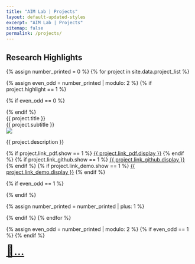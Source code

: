 ```yaml
---
title: "AIM Lab | Projects"
layout: default-updated-styles
excerpt: "AIM Lab | Projects"
sitemap: false
permalink: /projects/
---
```



<div class="container-projects">
<h2 class="publications-title">Research Highlights</h2>

{% assign number_printed = 0 %}
{% for project in site.data.project_list %}

{% assign even_odd = number_printed | modulo: 2 %}
{% if project.highlight == 1 %}

{% if even_odd == 0 %}
<div class="project-row">
{% endif %}

<div class="project-item">
    <div>
        <pubtit class="project-title">{{ project.title }}</pubtit>
        <div class="project-subtitle">{{ project.subtitle }}</div>
    </div>
    <div>
        <img src="{{ site.url }}{{ site.baseurl }}/assets/project_pic/{{ project.image }}" class="project-image"/>
        <p class="project-text">{{ project.description }}</p>
    </div>
    <span class="project-btns">
        {% if project.link_pdf.show == 1 %}
        <a type="button" class="btn" href="{{ project.link_pdf.url }}">{{ project.link_pdf.display }}</a>
        {% endif %}
        {% if project.link_github.show == 1 %}
        <a type="button" class="btn" href="{{ project.link_github.url }}">{{ project.link_github.display }}</a>
        {% endif %}
        {% if project.link_demo.show == 1 %}
        <a type="button" class="btn" href="{{ project.link_demo.url }}">{{ project.link_demo.display }}</a>
        {% endif %}
    </span>
</div>


{% if even_odd == 1 %}
</div>
{% endif %}

{% assign number_printed = number_printed | plus: 1 %}

{% endif %}
{% endfor %}

{% assign even_odd = number_printed | modulo: 2 %}
{% if even_odd == 1 %}
{% endif %}

<div class="project-item last-project-item">
    <span class="project-btns">
        <a type="button" class="btn" href="/publications" style="font-weight: normal; font-size: 32px;">📜...</a>
    </span>
</div>

</div>